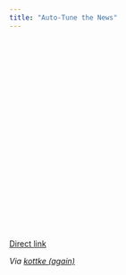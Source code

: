 ```yaml
---
title: "Auto-Tune the News"
---
```

<p><object width="425" height="344"><param name="movie" value="https://www.youtube.com/v/tBb4cjjj1gI&hl=en&fs=1"></param><param name="allowFullScreen" value="true"></param><param name="allowscriptaccess" value="always"></param><embed src="https://www.youtube.com/v/tBb4cjjj1gI&hl=en&fs=1" type="application/x-shockwave-flash" allowscriptaccess="always" allowfullscreen="true" width="425" height="344"></embed></object></p>
<p><a href="https://www.youtube.com/watch?v=tBb4cjjj1gI">Direct link</a></p>
<p><em>Via <a href="https://www.kottke.org/09/04/auto-tune">kottke (again)</a></em></p>
